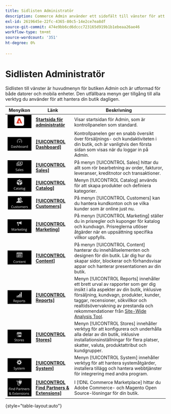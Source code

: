 ```yaml
---
title: Sidlisten Administratör
description: Commerce Admin använder ett sidofält till vänster för att komma åt huvudmenyn. Handlare har tillgång till alla administrationsverktyg de behöver för att konfigurera och hantera sin butik.
exl-id: 2619645e-22fc-4365-80c5-14e2ce7ea8df
source-git-commit: 474e9bb6cd6dccc723165d919b1b1ebeaa26ae46
workflow-type: tm+mt
source-wordcount: '351'
ht-degree: 0%

---
```


# Sidlisten Administratör

Sidlisten till vänster är huvudmenyn för butiken _Admin_ och är utformad för både datorer och mobila enheter. Den utfällbara menyn ger tillgång till alla verktyg du använder för att hantera din butik dagligen.

| Menyikon | Länk | Beskrivning |
| --------- | ---- | ----------- |
| ![Admin - sidofältsikon](./assets/icon-admin-sidebar-logo.png) | **[Startsida för administratör](../configuration-reference/advanced/admin.md)** | Visar startsidan för Admin, som är kontrollpanelen som standard. |
| ![Kontrollpanelsmenyn](./assets/icon-admin-sidebar-dashboard.png) | **[[!UICONTROL Dashboard]](admin-dashboard.md)** | Kontrollpanelen ger en snabb översikt över försäljnings- och kundaktiviteten i din butik, och är vanligtvis den första sidan som visas när du loggar in på Admin. |
| ![Försäljningsmenyn](./assets/icon-admin-sidebar-sales.png) | **[[!UICONTROL Sales]](../stores-purchase/sales-menu.md)** | På menyn [!UICONTROL Sales] hittar du allt som rör bearbetning av order, fakturor, leveranser, kreditnotor och transaktioner. |
| ![Katalogmeny](./assets/icon-admin-sidebar-catalog.png) | **[[!UICONTROL Catalog]](../catalog/catalog-menu.md)** | Menyn [!UICONTROL Catalog] används för att skapa produkter och definiera kategorier. |
| ![Kunder-menyn](./assets/icon-admin-sidebar-customers.png) | **[[!UICONTROL Customers]](../customers/customers-introduction.md)** | På menyn [!UICONTROL Customers] kan du hantera kundkonton och se vilka kunder som är online just nu. |
| ![Marknadsföringsmeny](./assets/icon-admin-sidebar-marketing.png) | **[[!UICONTROL Marketing]](../merchandising-promotions/marketing-menu.md)** | På menyn [!UICONTROL Marketing] ställer du in prisregler och kuponger för katalog och kundvagn. Prisreglerna utlöser åtgärder när en uppsättning specifika villkor uppfylls. |
| ![Innehållsmenyn](./assets/icon-admin-sidebar-content.png) | **[[!UICONTROL Content]](../content-design/content-menu.md)** | På menyn [!UICONTROL Content] hanterar du innehållselementen och designen för din butik. Lär dig hur du skapar sidor, blockerar och förhandsvisar appar och hanterar presentationen av din butik. |
| ![Rapporter-menyn](./assets/icon-admin-sidebar-reports.png) | **[[!UICONTROL Reports]](reports-menu.md)** | Menyn [!UICONTROL Reports] innehåller ett brett urval av rapporter som ger dig insikt i alla aspekter av din butik, inklusive försäljning, kundvagn, produkter, kunder, taggar, recensioner, sökvillkor och realtidsövervakning av prestanda och rekommendationer från [Site-Wide Analysis Tool](https://experienceleague.adobe.com/en/docs/commerce-operations/tools/site-wide-analysis-tool/intro). |
| ![Sparar-menyn](./assets/icon-admin-sidebar-stores.png) | **[[!UICONTROL Stores]](../stores-purchase/stores-menu.md)** | Menyn [!UICONTROL Stores] innehåller verktyg för att konfigurera och underhålla alla delar av din butik, inklusive installationsinställningar för flera platser, skatter, valuta, produktattribut och kundgrupper. |
| ![Systemmeny](./assets/icon-admin-sidebar-system.png) | **[[!UICONTROL System]](../systems/system-menu.md)** | Menyn [!UICONTROL System] innehåller verktyg för att hantera systemåtgärder, installera tillägg och hantera webbtjänster för integrering med andra program. |
| ![Sök tillägg](./assets/icon-admin-sidebar-extensions.png) | **[[!UICONTROL Find Partners & Extensions]](commerce-marketplace.md)** | I [!DNL Commerce Marketplace] hittar du Adobe Commerce- och Magento Open Source-lösningar för din butik. |

{style="table-layout:auto"}
